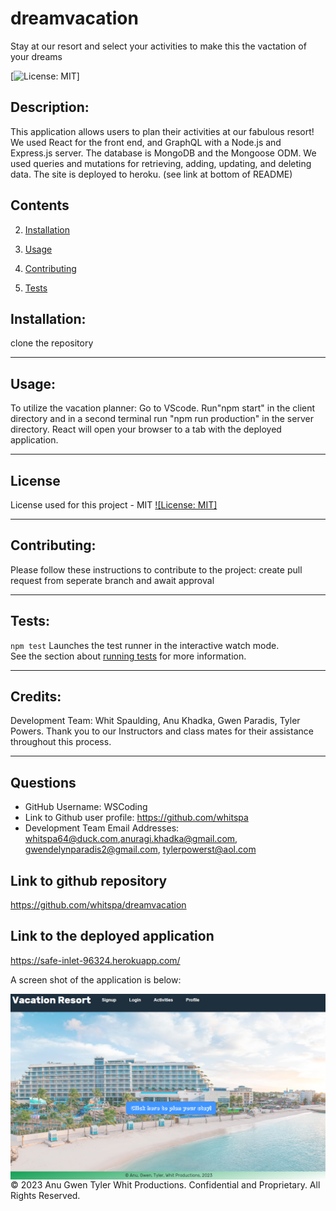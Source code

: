 # dreamvacation
Stay at our resort and select your activities to make this the vactation of your dreams

 [![License: MIT](https://img.shields.io/badge/License-MIT-yellow.svg)]
 
 ## Description:
 This application allows users to plan their activities at our fabulous resort! We used React for the front end, and GraphQL with a Node.js and Express.js server. The database is MongoDB and the Mongoose ODM. We used queries and mutations for retrieving, adding, updating, and deleting data. The site is deployed to heroku. (see link at bottom of README)

## Contents
  
  
  2. [Installation](#installation)
  
  3. [Usage](#usage)
  
  4. [Contributing](#contributing)
  
  5. [Tests](#tests)
  
  
## Installation:
  
  clone the repository
  
  ---
  
## Usage:
 
 To utilize the vacation planner: Go to VScode. Run"npm start" in the client directory and in a second terminal run "npm run production" in the server directory. React will open your browser to a tab with the deployed application.

  ---
 
  ## License
  
  License used for this project - MIT
  [![License: MIT]](https://opensource.org/licenses/MIT)
  
  ---
  
  ## Contributing:
  
  Please follow these instructions to contribute to the project:
  create pull request from seperate branch and await approval
  
  ---
  
  ## Tests:
  
   `npm test` Launches the test runner in the interactive watch mode.\
    See the section about [running tests](https://facebook.github.io/create-react-app/docs/running-tests) for more information.

  
  ---
  
 ## Credits:
Development Team: Whit Spaulding, Anu Khadka, Gwen Paradis, Tyler Powers. Thank you to our Instructors and class mates for their assistance throughout this process.

  ---

  ## Questions
  
  * GitHub Username: WSCoding
  * Link to Github user profile: https://github.com/whitspa
  * Development Team Email Addresses: 
 whitspa64@duck.com,anuragi.khadka@gmail.com, gwendelynparadis2@gmail.com, tylerpowerst@aol.com



## Link to github repository
https://github.com/whitspa/dreamvacation

## Link to the deployed application
https://safe-inlet-96324.herokuapp.com/
  
 
  A screen shot of the application is below:

<img src="landingpagescreenshot.png"
     alt="screenshot of splash page featuring beach side resort"
     style="float: left; margin-right: 10px;" />

© 2023 Anu Gwen Tyler Whit Productions. Confidential and Proprietary. All Rights Reserved.

